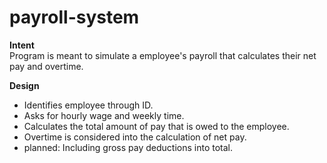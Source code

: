 # payroll-system

<b>Intent</b><br>
Program is meant to simulate a employee's payroll that calculates their net pay and overtime.

<b>Design</b><br>
* Identifies employee through ID.<br>
* Asks for hourly wage and weekly time.<br>
* Calculates the total amount of pay that is owed to the employee. <br>
* Overtime is considered into the calculation of net pay.<br>
* planned: Including gross pay deductions into total. <br>

